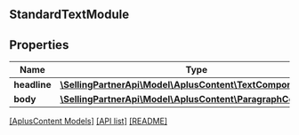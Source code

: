 ## StandardTextModule

## Properties

Name | Type | Description | Notes
------------ | ------------- | ------------- | -------------
**headline** | [**\SellingPartnerApi\Model\AplusContent\TextComponent**](TextComponent.md) |  | [optional]
**body** | [**\SellingPartnerApi\Model\AplusContent\ParagraphComponent**](ParagraphComponent.md) |  |

[[AplusContent Models]](../) [[API list]](../../Api) [[README]](../../../README.md)
